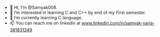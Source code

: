 - 👋 Hi, I’m @Samyak008.
- 👀 I’m interested in learning C and C++ by end of my First semester.
- 🌱 I’m currently learning C language.
- 📫 You can reach me on linkedin at www.linkedin.com/in/samyak-varia-381831249

<!---
Samyak008/Samyak008 is a ✨ special ✨ repository because its `README.md` (this file) appears on your GitHub profile.
You can click the Preview link to take a look at your changes.
--->
